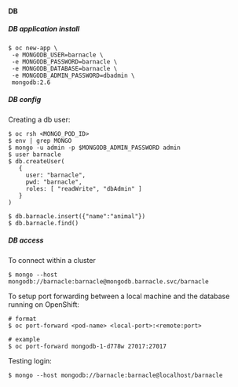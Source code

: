 #### DB 
##### DB application install
```
$ oc new-app \
 -e MONGODB_USER=barnacle \
 -e MONGODB_PASSWORD=barnacle \
 -e MONGODB_DATABASE=barnacle \
 -e MONGODB_ADMIN_PASSWORD=dbadmin \
 mongodb:2.6
```

##### DB config
Creating a db user:
```
$ oc rsh <MONGO_POD_ID>
$ env | grep MONGO
$ mongo -u admin -p $MONGODB_ADMIN_PASSWORD admin
$ user barnacle
$ db.createUser(
   {
     user: "barnacle",
     pwd: "barnacle",
     roles: [ "readWrite", "dbAdmin" ]
   }
)

$ db.barnacle.insert({"name":"animal"})
$ db.barnacle.find()
```

##### DB access
To connect within a cluster
```
$ mongo --host mongodb://barnacle:barnacle@mongodb.barnacle.svc/barnacle
```

To setup port forwarding between a local machine and the database running on OpenShift:
```
# format
$ oc port-forward <pod-name> <local-port>:<remote:port>

# example
$ oc port-forward mongodb-1-d778w 27017:27017
```

Testing login:
```
$ mongo --host mongodb://barnacle:barnacle@localhost/barnacle
```